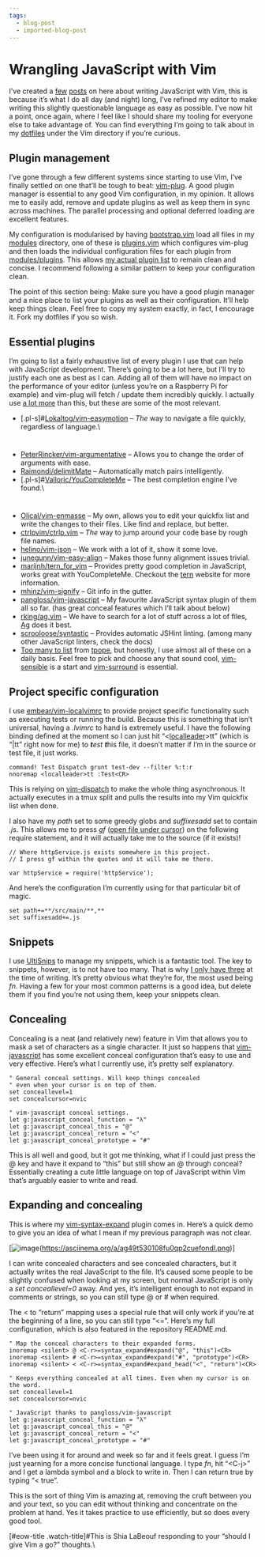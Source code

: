 ```yaml
---
tags:
  - blog-post
  - imported-blog-post
---
```

# Wrangling JavaScript with Vim

I’ve created a [few](/equipping-vim-for-javascript/) [posts](/2014/11/21/essential-vim-bundles-for-javascript-and-clojure/) on here about writing JavaScript with Vim, this is because it’s what I do all day (and night) long, I’ve refined my editor to make writing this slightly questionable language as easy as possible. I’ve now hit a point, once again, where I feel like I should share my tooling for everyone else to take advantage of. You can find everything I’m going to talk about in my [dotfiles](https://github.com/Wolfy87/dotfiles) under the Vim directory if you’re curious.

## Plugin management

I’ve gone through a few different systems since starting to use Vim, I’ve finally settled on one that’ll be tough to beat: [vim-plug](https://github.com/junegunn/vim-plug). A good plugin manager is essential to any good Vim configuration, in my opinion. It allows me to easily add, remove and update plugins as well as keep them in sync across machines. The parallel processing and optional deferred loading are excellent features.

My configuration is modularised by having [bootstrap.vim](https://github.com/Wolfy87/dotfiles/blob/9c5f008620287bb495e56452123d6bff76bb4639/vim/.vim/bootstrap.vim) load all files in my [modules](https://github.com/Wolfy87/dotfiles/tree/9c5f008620287bb495e56452123d6bff76bb4639/vim/.vim/modules) directory, one of these is [plugins.vim](https://github.com/Wolfy87/dotfiles/blob/9c5f008620287bb495e56452123d6bff76bb4639/vim/.vim/modules/plugins.vim) which configures vim-plug and then loads the individual configuration files for each plugin from [modules/plugins](https://github.com/Wolfy87/dotfiles/tree/9c5f008620287bb495e56452123d6bff76bb4639/vim/.vim/modules/plugins). This allows [my actual plugin list](https://github.com/Wolfy87/dotfiles/blob/9c5f008620287bb495e56452123d6bff76bb4639/vim/.vim/plugins.vim) to remain clean and concise. I recommend following a similar pattern to keep your configuration clean.

The point of this section being: Make sure you have a good plugin manager and a nice place to list your plugins as well as their configuration. It’ll help keep things clean. Feel free to copy my system exactly, in fact, I encourage it. Fork my dotfiles if you so wish.

## Essential plugins

I’m going to list a fairly exhaustive list of every plugin I use that can help with JavaScript development. There’s going to be a lot here, but I’ll try to justify each one as best as I can. Adding all of them will have no impact on the performance of your editor (unless you’re on a Raspberry Pi for example) and vim-plug will fetch / update them incredibly quickly. I actually use [a lot more](https://github.com/Wolfy87/dotfiles/blob/9c5f008620287bb495e56452123d6bff76bb4639/vim/.vim/plugins.vim) than this, but these are some of the most relevant.

* [.pl-s]#[Lokaltog/vim-easymotion](https://github.com/Lokaltog/vim-easymotion) – _The_ way to navigate a file quickly, regardless of language.\
#
* [PeterRincker/vim-argumentative](https://github.com/PeterRincker/vim-argumentative) – Allows you to change the order of arguments with ease.
* [Raimondi/delimitMate](https://github.com/Raimondi/delimitMate) – Automatically match pairs intelligently.
* [.pl-s]#[Valloric/YouCompleteMe](http://github.com/Valloric/YouCompleteMe) – The best completion engine I’ve found.\
#
* [Olical/vim-enmasse](http://github.com/Olical/vim-enmasse) – My own, allows you to edit your quickfix list and write the changes to their files. Like find and replace, but better.
* [ctrlpvim/ctrlp.vim](http://github.com/ctrlpvim/ctrlp.vim) – _The_ way to jump around your code base by rough file names.
* [helino/vim-json](http://github.com/helino/vim-json) – We work with a lot of it, show it some love.
* [junegunn/vim-easy-align](http://github.com/junegunn/vim-easy-align) – Makes those funny alignment issues trivial.
* [marijnh/tern_for_vim](http://github.com/marijnh/tern_for_vim) – Provides pretty good completion in JavaScript, works great with YouCompleteMe. Checkout the [tern](http://ternjs.net/) website for more information.
* [mhinz/vim-signify](http://github.com/mhinz/vim-signify) – Git info in the gutter.
* [pangloss/vim-javascript](http://github.com/pangloss/vim-javascript) – My favourite JavaScript syntax plugin of them all so far. (has great conceal features which I’ll talk about below)
* [rking/ag.vim](http://github.com/rking/ag.vim) – We have to search for a lot of stuff across a lot of files, [Ag](http://geoff.greer.fm/ag/) does it best.
* [scrooloose/syntastic](http://github.com/scrooloose/syntastic) – Provides automatic JSHint linting. (among many other JavaScript linters, check the docs)
* [Too many to list](https://github.com/Wolfy87/dotfiles/blob/9c5f008620287bb495e56452123d6bff76bb4639/vim/.vim/plugins.vim#L40-L57) from [tpope](https://github.com/tpope), but honestly, I use almost all of these on a daily basis. Feel free to pick and choose any that sound cool, [vim-sensible](https://github.com/tpope/vim-sensible) is a start and [vim-surround](https://github.com/tpope/vim-surround) is essential.

## Project specific configuration

I use [embear/vim-localvimrc](http://embear/vim-localvimrc) to provide project specific functionality such as executing tests or running the build. Because this is something that isn’t universal, having a _.lvimrc_ to hand is extremely useful. I have the following binding defined at the moment so I can just hit “&lt;[localleader](http://learnvimscriptthehardway.stevelosh.com/chapters/06.html#local-leader)>tt” (which is “|tt” right now for me) to ***t****est **t***his file, it doesn’t matter if I’m in the source or test file, it just works.

```
command! Test Dispatch grunt test-dev --filter %:t:r
nnoremap <localleader>tt :Test<CR>
```

This is relying on [vim-dispatch](https://github.com/tpope/vim-dispatch) to make the whole thing asynchronous. It actually executes in a tmux split and pulls the results into my Vim quickfix list when done.

I also have my _path_ set to some greedy globs and _suffixesadd_ set to contain _.js_. This allows me to press _gf_ ([open file under cursor](http://vim.wikia.com/wiki/Open_file_under_cursor)) on the following require statement, and it will actually take me to the source (if it exists)!

```
// Where httpService.js exists somewhere in this project.
// I press gf within the quotes and it will take me there.

var httpService = require('httpService');
```

And here’s the configuration I’m currently using for that particular bit of magic.

```
set path+=**/src/main/**,**
set suffixesadd+=.js
```

## Snippets

I use [UltiSnips](https://github.com/SirVer/ultisnips) to manage my snippets, which is a fantastic tool. The key to snippets, however, is to not have too many. That is why [I only have three](https://github.com/Wolfy87/dotfiles/blob/9c5f008620287bb495e56452123d6bff76bb4639/vim/.vim/UltiSnips/javascript.snippets) at the time of writing. It’s pretty obvious what they’re for, the most used being _fn_. Having a few for your most common patterns is a good idea, but delete them if you find you’re not using them, keep your snippets clean.

## Concealing

Concealing is a neat (and relatively new) feature in Vim that allows you to mask a set of characters as a single character. It just so happens that [vim-javascript](https://github.com/pangloss/vim-javascript) has some excellent conceal configuration that’s easy to use and very effective. Here’s what I currently use, it’s pretty self explanatory.

```
" General conceal settings. Will keep things concealed
" even when your cursor is on top of them.
set conceallevel=1
set concealcursor=nvic

" vim-javascript conceal settings.
let g:javascript_conceal_function = "λ"
let g:javascript_conceal_this = "@"
let g:javascript_conceal_return = "<"
let g:javascript_conceal_prototype = "#"
```

This is all well and good, but it got me thinking, what if I could just press the @ key and have it expand to “this” but still show an @ through conceal? Essentially creating a cute little language on top of JavaScript within Vim that’s arguably easier to write and read.

## Expanding and concealing

This is where my [vim-syntax-expand](https://github.com/Wolfy87/vim-syntax-expand) plugin comes in. Here’s a quick demo to give you an idea of what I mean if my previous paragraph was not clear.

[![image](https://asciinema.org/a/ag49t530108fu0qp2cuefondl)(https://asciinema.org/a/ag49t530108fu0qp2cuefondl.png)]

I can write concealed characters and see concealed characters, but it actually writes the real JavaScript to the file. It’s caused some people to be slightly confused when looking at my screen, but normal JavaScript is only a _set conceallevel=0_ away. And yes, it’s intelligent enough to not expand in comments or strings, so you can still type @ or # when required.

The &lt; to “return” mapping uses a special rule that will only work if you’re at the beginning of a line, so you can still type “&lt;=”. Here’s my full configuration, which is also featured in the repository README.md.

```
" Map the conceal characters to their expanded forms.
inoremap <silent> @ <C-r>=syntax_expand#expand("@", "this")<CR>
inoremap <silent> # <C-r>=syntax_expand#expand("#", "prototype")<CR>
inoremap <silent> < <C-r>=syntax_expand#expand_head("<", "return")<CR>

" Keeps everything concealed at all times. Even when my cursor is on the word.
set conceallevel=1
set concealcursor=nvic

" JavaScript thanks to pangloss/vim-javascript
let g:javascript_conceal_function = "λ"
let g:javascript_conceal_this = "@"
let g:javascript_conceal_return = "<"
let g:javascript_conceal_prototype = "#"
```

I’ve been using it for around and week so far and it feels great. I guess I’m just yearning for a more concise functional language. I type _fn_, hit “&lt;C-j>” and I get a lambda symbol and a block to write in. Then I can return true by typing “&lt; true”.

This is the sort of thing Vim is amazing at, removing the cruft between you and your text, so you can edit without thinking and concentrate on the problem at hand. Yes it takes practice to use efficiently, but so does every good tool.

[#eow-title .watch-title]#This is Shia LaBeouf responding to your “should I give Vim a go?” thoughts.\
#
